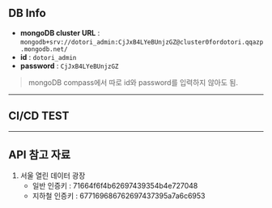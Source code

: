 ## DB Info

- **mongoDB cluster URL** : `mongodb+srv://dotori_admin:CjJxB4LYeBUnjzGZ@cluster0fordotori.qqazp.mongodb.net/`
- **id** : `dotori_admin`
- **password** : `CjJxB4LYeBUnjzGZ`

> mongoDB compass에서 따로 id와 password를 입력하지 않아도 됨.

<hr>

## CI/CD TEST

<hr>

## API 참고 자료

1. 서울 열린 데이터 광장
   - 일반 인증키 : 71664f6f4b62697439354b4e727048
   - 지하철 인증키 : 677169686762697437395a7a6c6953

